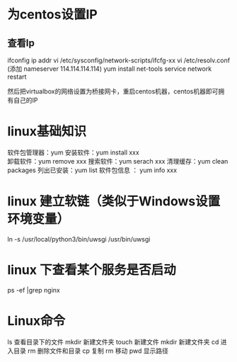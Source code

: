 # 为centos设置IP
## 查看Ip
ifconfig
ip addr
vi /etc/sysconfig/network-scripts/ifcfg-xx
vi /etc/resolv.conf   (添加 nameserver 114.114.114.114)
yum install net-tools
service network restart

然后把virtualbox的网络设置为桥接网卡，重启centos机器，centos机器即可拥有自己的IP



# linux基础知识
软件包管理器：yum 
安装软件：yum install  xxx	
卸载软件：yum remove xxx
搜索软件：yum serach xxx
清理缓存：yum clean packages
列出已安装：yum list
软件包信息 ： yum info xxx


# linux 建立软链（类似于Windows设置环境变量）
ln -s /usr/local/python3/bin/uwsgi /usr/bin/uwsgi

# linux 下查看某个服务是否启动
ps -ef |grep nginx


# Linux命令
ls 查看目录下的文件
mkdir 新建文件夹
touch 新建文件
mkdir 新建文件夹
cd 进入目录
rm 删除文件和目录
cp 复制
rm 移动
pwd 显示路径

